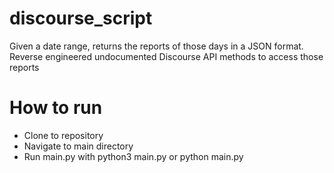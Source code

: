 # discourse_script
Given a date range, returns the reports of those days in a JSON format. Reverse engineered undocumented Discourse API methods to access those reports

# How to run
* Clone to repository
* Navigate to main directory
* Run main.py with python3 main.py or python main.py
